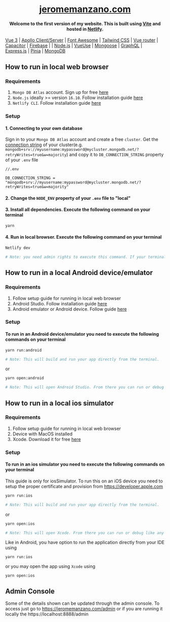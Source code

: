 <h1 align="center">
  <a href="http://jeromemanzano.com">jeromemanzano.com</a>
</h1>

<h4 align="center">Welcome to the first version of my website. This is built using <a href="https://vitejs.dev/" target="_blank">Vite</a> and hosted in <a href="https://www.netlify.com/" target="_blank">Netlify</a>.</h4>

[Vue 3](https://vuejs.org/) |
[Apollo Client/Server](https://www.apollographql.com/) |
[Font Awesome](https://fontawesome.com/) |
[Tailwind CSS](https://tailwindcss.com/) |
[Vue router](https://router.vuejs.org/) |
[Capacitor](https://capacitorjs.com/) |
[Firebase](https://firebase.google.com/) | |
[Node.js](https://nodejs.dev/en/) |
[VueUse](https://vueuse.org/) |
[Mongoose](https://mongoosejs.com/) |
[GraphQL](https://graphql.org/) |
[Express.js](https://expressjs.com/) |
[Pinia](https://pinia.vuejs.org/) |
[MongoDB](https://www.mongodb.com/)


## How to run in local web browser

### Requirements
1. `Mongo DB Atlas` account. Sign up for free [here](https://www.mongodb.com/)
2. `Node.js` ideally >= version `16.10`. Follow installation guide [here](https://nodejs.org/en/download/)
3. `Netlify CLI`. Follow installation guide [here](https://docs.netlify.com/cli/get-started/)

### Setup

#### 1. Connecting to your own database
Sign in to your `Mongo DB Atlas` account and create a free `cluster`. Get the [connection string](https://www.mongodb.com/docs/guides/atlas/connection-string/) of your cluster(e.g. `mongodb+srv://myusername:mypassword@mycluster.mongodb.net/?retryWrites=true&w=majority`) and copy it to `DB_CONNECTION_STRING` property of your `.env` file

```
//.env

DB_CONNECTION_STRING = "mongodb+srv://myusername:mypassword@mycluster.mongodb.net/?retryWrites=true&w=majority"
```
#### 2. Change the `NODE_ENV` property of your `.env` file to "local"

#### 3. Install all dependencies. Execute the following command on your terminal
```bash
yarn
```
#### 4. Run in local browser. Execute the following command on your terminal

```bash
Netlify dev

# Note: you need admin rights to execute this command. If your terminal doesn't have admin rights then you'll need to run with `sudo` command
```

## How to run in a local Android device/emulator

### Requirements
1. Follow setup guide for running in local web browser
2. Android Studio. Follow installation guide [here](https://developer.android.com/studio/install)
3. Android emulator or Android device. Follow guide [here](https://developer.android.com/studio/run/device)

### Setup
#### To run in an Android device/emulator you need to execute the following commands on your terminal

```bash
yarn run:android

# Note: This will build and run your app directly from the terminal.
```

or

```bash
yarn open:android

# Note: This will open Android Studio. From there you can run or debug like any other native Android application.
```

## How to run in a local ios simulator


### Requirements
1. Follow setup guide for running in local web browser
2. Device with MacOS installed
3. Xcode. Download it for free [here](https://developer.apple.com/xcode/#)

### Setup

#### To run in an ios simulator you need to execute the following commands on your terminal
This guide is only for iosSimulator. To run this on an iOS device you need to setup the proper certificate and provision from https://developer.apple.com
```bash
yarn run:ios

# Note: This will build and run your app directly from the terminal.
```

or

```bash
yarn open:ios

# Note: This will open Xcode. From there you can run or debug like any other native iOS application.
```

Like in Android, you have option to run the application directly from your IDE using

```
yarn run:ios
```

or you may open the app using `Xcode` using

```
yarn open:ios
```

## Admin Console

Some of the details shown can be updated through the admin console. To access just go to https://jeromemanzano.com/admin or if you are running it locally the https://localhost:8888/admin
